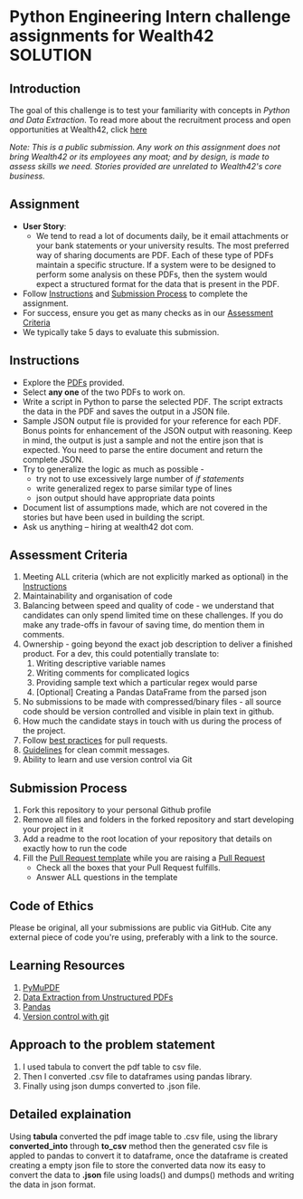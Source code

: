 # Python Engineering Intern challenge assignments for Wealth42 SOLUTION

## Introduction
The goal of this challenge is to test your familiarity with concepts in *Python and Data Extraction*. To read more about the recruitment process and open opportunities at Wealth42, click [here](https://bit.ly/w42-careers)

*Note: This is a public submission. Any work on this assignment does not bring Wealth42 or its employees any moat; and by design, is made to assess skills we need. Stories provided are unrelated to Wealth42's core business.* 

## Assignment
*   **User Story**:
    *   We tend to read a lot of documents daily, be it email attachments or your bank statements or your university results. The most preferred way of sharing documents are PDF. Each of these type of PDFs maintain a specific structure. If a system were to be designed to perform some analysis on these PDFs, then the system would expect a structured format for the data that is present in the PDF.
*   Follow [Instructions](#instructions) and [Submission Process](#submission-process) to complete the assignment.
*   For success, ensure you get as many checks as in our [Assessment Criteria](#assessment-criteria)
*   We typically take 5 days to evaluate this submission.


## Instructions
* Explore the [PDFs](https://github.com/wealth42/nick-fury/tree/master/Python%20Engineering%20Intern/Resources/) provided.
* Select **any one** of the two PDFs to work on.
* Write a script in Python to parse the selected PDF. The script extracts the data in the PDF and saves the output in a JSON file.
* Sample JSON output file is provided for your reference for each PDF. Bonus points for enhancement of the JSON output with reasoning. Keep in mind, the output is just a sample and not the entire json that is expected. You need to parse the entire document and return the complete JSON.
* Try to generalize the logic as much as possible -
    * try not to use excessively large number of _if statements_
    * write generalized regex to parse similar type of lines
    * json output should have appropriate data points
* Document list of assumptions made, which are not covered in the stories but have been used in building the script.
* Ask us anything – hiring at wealth42 dot com.


## Assessment Criteria
1. Meeting ALL criteria (which are not explicitly marked as optional) in the [Instructions](#instructions)
2. Maintainability and organisation of code
3. Balancing between speed and quality of code - we understand that candidates can only spend limited time on these challenges. If you do make any trade-offs in favour of saving time, do mention them in comments.  
4. Ownership - going beyond the exact job description to deliver a finished product. For a dev, this could potentially translate to: 
    1. Writing descriptive variable names
    2. Writing comments for complicated logics
    3. Providing sample text which a particular regex would parse
    4. [Optional] Creating a Pandas DataFrame from the parsed json
5. No submissions to be made with compressed/binary files - all source code should be version controlled and visible in plain text in github.
6. How much the candidate stays in touch with us during the process of the project.
7. Follow [best practices](https://github.community/t/best-practices-for-pull-requests/10195) for pull requests.
8. [Guidelines](https://gist.github.com/turbo/efb8d57c145e00dc38907f9526b60f17) for clean commit messages.
9. Ability to learn and use version control via Git

## Submission Process
1. Fork this repository to your personal Github profile
2. Remove all files and folders in the forked repository and start developing your project in it
3. Add a readme to the root location of your repository that details on exactly how to run the code
4. Fill the [Pull Request template](https://github.com/wealth42/nick-fury/blob/master/.github/pull_request_template.md) while you are raising a [Pull Request](https://docs.github.com/en/free-pro-team@latest/github/collaborating-with-issues-and-pull-requests/creating-a-pull-request)
    *   Check all the boxes that your Pull Request fulfills.
    *   Answer ALL questions in the template

## Code of Ethics
Please be original, all your submissions are public via GitHub.
Cite any external piece of code you're using, preferably with a link to the source.

## Learning Resources
1. [PyMuPDF](https://pymupdf.readthedocs.io/en/latest/)
2. [Data Extraction from Unstructured PDFs](https://www.analyticsvidhya.com/blog/2021/06/data-extraction-from-unstructured-pdfs/)
3. [Pandas](https://pandas.pydata.org/docs/user_guide/index.html)
4. [Version control with git](https://try.github.io/)

## Approach to the problem statement
1. I used tabula to convert the pdf table to csv file.
2. Then I converted .csv file to dataframes using pandas library.
3. Finally using json dumps converted to .json file.

## Detailed explaination
Using **tabula** converted the pdf image table to .csv file, using the library **converted_into** through **to_csv** method then the generated csv file is appled to pandas to convert it to dataframe, once the dataframe is created creating a empty json file to store the converted data now its easy to convert the data to **.json** file using loads() and dumps() methods and writing the data in json format.